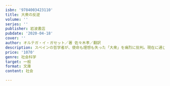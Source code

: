 ```yaml
---
isbn: '9784003423110'
title: 大衆の反逆
volume: ''
series: ''
publisher: 岩波書店
pubdate: '2020-04-18'
cover: ''
author: オルテガ・イ・ガセット／著 佐々木孝／翻訳
description: スペインの哲学者が、使命も理想も失った「大衆」を痛烈に批判。現在に通じる警世の書。(解説=宇野重規)
price: '1070'
genre: 社会科学
target: 一般
format: 文庫
content: 社会

---
```

